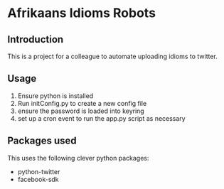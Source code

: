 # Afrikaans Idioms Robots
## Introduction
This is a project for a colleague to automate uploading idioms to twitter.

## Usage
1. Ensure python is installed
2. Run initConfig.py to create a new config file
3. ensure the password is loaded into keyring
4. set up a cron event to run the app.py script as necessary

## Packages used
This uses the following clever python packages:
* python-twitter
* facebook-sdk
